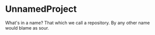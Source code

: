 # UnnamedProject
What's in a name? That which we call a repository. By any other name would blame as sour.
